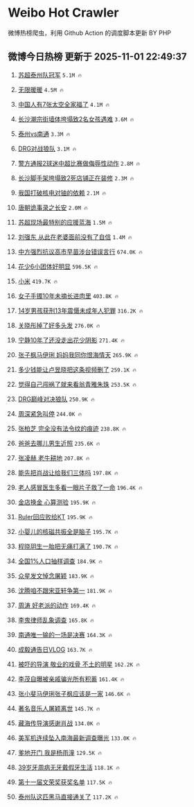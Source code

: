 # Weibo Hot Crawler 



微博热榜爬虫，利用 Github Action 的调度脚本更新 BY PHP 


## 微博今日热榜 更新于 2025-11-01 22:49:37 
1. [苏超泰州队冠军](https://s.weibo.com/weibo?q=%23%E8%8B%8F%E8%B6%85%E6%B3%B0%E5%B7%9E%E9%98%9F%E5%86%A0%E5%86%9B%23&t=31&band_rank=1&Refer=top) `5.1M 🔥` 

1. [无限暖暖](https://s.weibo.com/weibo?q=%E6%97%A0%E9%99%90%E6%9A%96%E6%9A%96&t=31&band_rank=2&Refer=top) `4.5M 🔥` 

1. [中国人有7张太空全家福了](https://s.weibo.com/weibo?q=%23%E4%B8%AD%E5%9B%BD%E4%BA%BA%E6%9C%897%E5%BC%A0%E5%A4%AA%E7%A9%BA%E5%85%A8%E5%AE%B6%E7%A6%8F%E4%BA%86%23&t=31&band_rank=3&Refer=top) `4.1M 🔥` 

1. [长沙潮宗街墙体垮塌致2名女孩遇难](https://s.weibo.com/weibo?q=%23%E9%95%BF%E6%B2%99%E6%BD%AE%E5%AE%97%E8%A1%97%E5%A2%99%E4%BD%93%E5%9E%AE%E5%A1%8C%E8%87%B42%E5%90%8D%E5%A5%B3%E5%AD%A9%E9%81%87%E9%9A%BE%23&t=31&band_rank=4&Refer=top) `3.6M 🔥` 

1. [泰州vs南通](https://s.weibo.com/weibo?q=%E6%B3%B0%E5%B7%9Evs%E5%8D%97%E9%80%9A&t=31&band_rank=5&Refer=top) `3.3M 🔥` 

1. [DRG对战狼队](https://s.weibo.com/weibo?q=DRG%E5%AF%B9%E6%88%98%E7%8B%BC%E9%98%9F&t=31&band_rank=6&Refer=top) `3.1M 🔥` 

1. [警方通报2球迷中超比赛做侮辱性动作](https://s.weibo.com/weibo?q=%23%E8%AD%A6%E6%96%B9%E9%80%9A%E6%8A%A52%E7%90%83%E8%BF%B7%E4%B8%AD%E8%B6%85%E6%AF%94%E8%B5%9B%E5%81%9A%E4%BE%AE%E8%BE%B1%E6%80%A7%E5%8A%A8%E4%BD%9C%23&t=31&band_rank=7&Refer=top) `2.8M 🔥` 

1. [长沙脚手架垮塌致2死店铺正在装修](https://s.weibo.com/weibo?q=%23%E9%95%BF%E6%B2%99%E8%84%9A%E6%89%8B%E6%9E%B6%E5%9E%AE%E5%A1%8C%E8%87%B42%E6%AD%BB%E5%BA%97%E9%93%BA%E6%AD%A3%E5%9C%A8%E8%A3%85%E4%BF%AE%23&t=31&band_rank=8&Refer=top) `2.3M 🔥` 

1. [我国打破核电对铀的依赖](https://s.weibo.com/weibo?q=%23%E6%88%91%E5%9B%BD%E6%89%93%E7%A0%B4%E6%A0%B8%E7%94%B5%E5%AF%B9%E9%93%80%E7%9A%84%E4%BE%9D%E8%B5%96%23&t=31&band_rank=9&Refer=top) `2.1M 🔥` 

1. [唐朝诡事录之长安](https://s.weibo.com/weibo?q=%E5%94%90%E6%9C%9D%E8%AF%A1%E4%BA%8B%E5%BD%95%E4%B9%8B%E9%95%BF%E5%AE%89&t=31&band_rank=10&Refer=top) `2.0M 🔥` 

1. [苏超现场最特别的应援蓝海](https://s.weibo.com/weibo?q=%23%E8%8B%8F%E8%B6%85%E7%8E%B0%E5%9C%BA%E6%9C%80%E7%89%B9%E5%88%AB%E7%9A%84%E5%BA%94%E6%8F%B4%E8%93%9D%E6%B5%B7%23&t=31&band_rank=11&Refer=top) `1.5M 🔥` 

1. [刘强东 从此在老婆面前没有了自信](https://s.weibo.com/weibo?q=%E5%88%98%E5%BC%BA%E4%B8%9C%20%E4%BB%8E%E6%AD%A4%E5%9C%A8%E8%80%81%E5%A9%86%E9%9D%A2%E5%89%8D%E6%B2%A1%E6%9C%89%E4%BA%86%E8%87%AA%E4%BF%A1&t=31&band_rank=12&Refer=top) `1.4M 🔥` 

1. [中方强烈抗议高市早苗涉台错误言行](https://s.weibo.com/weibo?q=%23%E4%B8%AD%E6%96%B9%E5%BC%BA%E7%83%88%E6%8A%97%E8%AE%AE%E9%AB%98%E5%B8%82%E6%97%A9%E8%8B%97%E6%B6%89%E5%8F%B0%E9%94%99%E8%AF%AF%E8%A8%80%E8%A1%8C%23&t=31&band_rank=13&Refer=top) `674.0K 🔥` 

1. [花少6小团体好明显](https://s.weibo.com/weibo?q=%23%E8%8A%B1%E5%B0%916%E5%B0%8F%E5%9B%A2%E4%BD%93%E5%A5%BD%E6%98%8E%E6%98%BE%23&t=31&band_rank=14&Refer=top) `596.5K 🔥` 

1. [小米](https://s.weibo.com/weibo?q=%E5%B0%8F%E7%B1%B3&t=31&band_rank=15&Refer=top) `419.7K 🔥` 

1. [女子手镯10年未摘长进肉里](https://s.weibo.com/weibo?q=%23%E5%A5%B3%E5%AD%90%E6%89%8B%E9%95%AF10%E5%B9%B4%E6%9C%AA%E6%91%98%E9%95%BF%E8%BF%9B%E8%82%89%E9%87%8C%23&t=31&band_rank=16&Refer=top) `403.8K 🔥` 

1. [14岁男孩获刑13年震慑未成年人犯罪](https://s.weibo.com/weibo?q=%2314%E5%B2%81%E7%94%B7%E5%AD%A9%E8%8E%B7%E5%88%9113%E5%B9%B4%E9%9C%87%E6%85%91%E6%9C%AA%E6%88%90%E5%B9%B4%E4%BA%BA%E7%8A%AF%E7%BD%AA%23&t=31&band_rank=17&Refer=top) `316.2K 🔥` 

1. [关晓彤掉了好多头发](https://s.weibo.com/weibo?q=%E5%85%B3%E6%99%93%E5%BD%A4%E6%8E%89%E4%BA%86%E5%A5%BD%E5%A4%9A%E5%A4%B4%E5%8F%91&t=31&band_rank=18&Refer=top) `276.0K 🔥` 

1. [宁静10年了还没走出花少阴影](https://s.weibo.com/weibo?q=%E5%AE%81%E9%9D%9910%E5%B9%B4%E4%BA%86%E8%BF%98%E6%B2%A1%E8%B5%B0%E5%87%BA%E8%8A%B1%E5%B0%91%E9%98%B4%E5%BD%B1&t=31&band_rank=19&Refer=top) `271.4K 🔥` 

1. [张子枫马伊琍 妈妈我同你恨海情天](https://s.weibo.com/weibo?q=%E5%BC%A0%E5%AD%90%E6%9E%AB%E9%A9%AC%E4%BC%8A%E7%90%8D%20%E5%A6%88%E5%A6%88%E6%88%91%E5%90%8C%E4%BD%A0%E6%81%A8%E6%B5%B7%E6%83%85%E5%A4%A9&t=31&band_rank=20&Refer=top) `265.9K 🔥` 

1. [多少钱能让卢昱晓把这条视频删了](https://s.weibo.com/weibo?q=%E5%A4%9A%E5%B0%91%E9%92%B1%E8%83%BD%E8%AE%A9%E5%8D%A2%E6%98%B1%E6%99%93%E6%8A%8A%E8%BF%99%E6%9D%A1%E8%A7%86%E9%A2%91%E5%88%A0%E4%BA%86&t=31&band_rank=21&Refer=top) `259.1K 🔥` 

1. [觉得自己闯祸了就来看翁青雅朱珠](https://s.weibo.com/weibo?q=%E8%A7%89%E5%BE%97%E8%87%AA%E5%B7%B1%E9%97%AF%E7%A5%B8%E4%BA%86%E5%B0%B1%E6%9D%A5%E7%9C%8B%E7%BF%81%E9%9D%92%E9%9B%85%E6%9C%B1%E7%8F%A0&t=31&band_rank=22&Refer=top) `253.5K 🔥` 

1. [DRG巅峰对决狼队](https://s.weibo.com/weibo?q=%23DRG%E5%B7%85%E5%B3%B0%E5%AF%B9%E5%86%B3%E7%8B%BC%E9%98%9F%23&t=31&band_rank=23&Refer=top) `250.9K 🔥` 

1. [周深紧急叫停](https://s.weibo.com/weibo?q=%E5%91%A8%E6%B7%B1%E7%B4%A7%E6%80%A5%E5%8F%AB%E5%81%9C&t=31&band_rank=24&Refer=top) `244.0K 🔥` 

1. [张柏芝 完全没有法令纹的痕迹](https://s.weibo.com/weibo?q=%E5%BC%A0%E6%9F%8F%E8%8A%9D%20%E5%AE%8C%E5%85%A8%E6%B2%A1%E6%9C%89%E6%B3%95%E4%BB%A4%E7%BA%B9%E7%9A%84%E7%97%95%E8%BF%B9&t=31&band_rank=25&Refer=top) `238.8K 🔥` 

1. [爸爸去哪儿男生近照](https://s.weibo.com/weibo?q=%E7%88%B8%E7%88%B8%E5%8E%BB%E5%93%AA%E5%84%BF%E7%94%B7%E7%94%9F%E8%BF%91%E7%85%A7&t=31&band_rank=26&Refer=top) `235.6K 🔥` 

1. [张凌赫 老牛耕地](https://s.weibo.com/weibo?q=%E5%BC%A0%E5%87%8C%E8%B5%AB%20%E8%80%81%E7%89%9B%E8%80%95%E5%9C%B0&t=31&band_rank=27&Refer=top) `207.8K 🔥` 

1. [能先把肖战让给我们三体吗](https://s.weibo.com/weibo?q=%E8%83%BD%E5%85%88%E6%8A%8A%E8%82%96%E6%88%98%E8%AE%A9%E7%BB%99%E6%88%91%E4%BB%AC%E4%B8%89%E4%BD%93%E5%90%97&t=31&band_rank=28&Refer=top) `197.8K 🔥` 

1. [老人感冒医生多看一眼片子救了一命](https://s.weibo.com/weibo?q=%23%E8%80%81%E4%BA%BA%E6%84%9F%E5%86%92%E5%8C%BB%E7%94%9F%E5%A4%9A%E7%9C%8B%E4%B8%80%E7%9C%BC%E7%89%87%E5%AD%90%E6%95%91%E4%BA%86%E4%B8%80%E5%91%BD%23&t=31&band_rank=29&Refer=top) `196.4K 🔥` 

1. [金店换金 心算测验](https://s.weibo.com/weibo?q=%E9%87%91%E5%BA%97%E6%8D%A2%E9%87%91%20%E5%BF%83%E7%AE%97%E6%B5%8B%E9%AA%8C&t=31&band_rank=30&Refer=top) `195.9K 🔥` 

1. [Ruler回应败给KT](https://s.weibo.com/weibo?q=Ruler%E5%9B%9E%E5%BA%94%E8%B4%A5%E7%BB%99KT&t=31&band_rank=31&Refer=top) `195.9K 🔥` 

1. [小婴儿的核磁共振全是脑子](https://s.weibo.com/weibo?q=%E5%B0%8F%E5%A9%B4%E5%84%BF%E7%9A%84%E6%A0%B8%E7%A3%81%E5%85%B1%E6%8C%AF%E5%85%A8%E6%98%AF%E8%84%91%E5%AD%90&t=31&band_rank=32&Refer=top) `195.7K 🔥` 

1. [程晓玥生一胎把无痛打满了](https://s.weibo.com/weibo?q=%23%E7%A8%8B%E6%99%93%E7%8E%A5%E7%94%9F%E4%B8%80%E8%83%8E%E6%8A%8A%E6%97%A0%E7%97%9B%E6%89%93%E6%BB%A1%E4%BA%86%23&t=31&band_rank=33&Refer=top) `190.7K 🔥` 

1. [全国1%人口抽样调查](https://s.weibo.com/weibo?q=%E5%85%A8%E5%9B%BD1%25%E4%BA%BA%E5%8F%A3%E6%8A%BD%E6%A0%B7%E8%B0%83%E6%9F%A5&t=31&band_rank=34&Refer=top) `184.9K 🔥` 

1. [众星发文悼念屠颖](https://s.weibo.com/weibo?q=%23%E4%BC%97%E6%98%9F%E5%8F%91%E6%96%87%E6%82%BC%E5%BF%B5%E5%B1%A0%E9%A2%96%23&t=31&band_rank=35&Refer=top) `183.9K 🔥` 

1. [沈腾咱不跟宋亚轩争第一](https://s.weibo.com/weibo?q=%E6%B2%88%E8%85%BE%E5%92%B1%E4%B8%8D%E8%B7%9F%E5%AE%8B%E4%BA%9A%E8%BD%A9%E4%BA%89%E7%AC%AC%E4%B8%80&t=31&band_rank=36&Refer=top) `181.9K 🔥` 

1. [周涛 好老派的动作](https://s.weibo.com/weibo?q=%E5%91%A8%E6%B6%9B%20%E5%A5%BD%E8%80%81%E6%B4%BE%E7%9A%84%E5%8A%A8%E4%BD%9C&t=31&band_rank=37&Refer=top) `169.4K 🔥` 

1. [李鬼律师乱象调查](https://s.weibo.com/weibo?q=%23%E6%9D%8E%E9%AC%BC%E5%BE%8B%E5%B8%88%E4%B9%B1%E8%B1%A1%E8%B0%83%E6%9F%A5%23&t=31&band_rank=38&Refer=top) `165.8K 🔥` 

1. [南通唯一输的一场是决赛](https://s.weibo.com/weibo?q=%23%E5%8D%97%E9%80%9A%E5%94%AF%E4%B8%80%E8%BE%93%E7%9A%84%E4%B8%80%E5%9C%BA%E6%98%AF%E5%86%B3%E8%B5%9B%23&t=31&band_rank=39&Refer=top) `164.3K 🔥` 

1. [成毅通告日VLOG](https://s.weibo.com/weibo?q=%23%E6%88%90%E6%AF%85%E9%80%9A%E5%91%8A%E6%97%A5VLOG%23&t=31&band_rank=40&Refer=top) `163.7K 🔥` 

1. [被吓的导演 敬业的戏骨 不土的明星](https://s.weibo.com/weibo?q=%E8%A2%AB%E5%90%93%E7%9A%84%E5%AF%BC%E6%BC%94%20%E6%95%AC%E4%B8%9A%E7%9A%84%E6%88%8F%E9%AA%A8%20%E4%B8%8D%E5%9C%9F%E7%9A%84%E6%98%8E%E6%98%9F&t=31&band_rank=41&Refer=top) `162.2K 🔥` 

1. [李茂自曝被亲戚骗光所有积蓄](https://s.weibo.com/weibo?q=%E6%9D%8E%E8%8C%82%E8%87%AA%E6%9B%9D%E8%A2%AB%E4%BA%B2%E6%88%9A%E9%AA%97%E5%85%89%E6%89%80%E6%9C%89%E7%A7%AF%E8%93%84&t=31&band_rank=42&Refer=top) `161.4K 🔥` 

1. [张小斐马伊琍张子枫应该是一家](https://s.weibo.com/weibo?q=%E5%BC%A0%E5%B0%8F%E6%96%90%E9%A9%AC%E4%BC%8A%E7%90%8D%E5%BC%A0%E5%AD%90%E6%9E%AB%E5%BA%94%E8%AF%A5%E6%98%AF%E4%B8%80%E5%AE%B6&t=31&band_rank=43&Refer=top) `146.6K 🔥` 

1. [著名音乐人屠颖离世](https://s.weibo.com/weibo?q=%23%E8%91%97%E5%90%8D%E9%9F%B3%E4%B9%90%E4%BA%BA%E5%B1%A0%E9%A2%96%E7%A6%BB%E4%B8%96%23&t=31&band_rank=44&Refer=top) `145.7K 🔥` 

1. [藏海传导演感谢肖战](https://s.weibo.com/weibo?q=%23%E8%97%8F%E6%B5%B7%E4%BC%A0%E5%AF%BC%E6%BC%94%E6%84%9F%E8%B0%A2%E8%82%96%E6%88%98%23&t=31&band_rank=45&Refer=top) `134.0K 🔥` 

1. [美军机连续坠入南海最新调查曝光](https://s.weibo.com/weibo?q=%23%E7%BE%8E%E5%86%9B%E6%9C%BA%E8%BF%9E%E7%BB%AD%E5%9D%A0%E5%85%A5%E5%8D%97%E6%B5%B7%E6%9C%80%E6%96%B0%E8%B0%83%E6%9F%A5%E6%9B%9D%E5%85%89%23&t=31&band_rank=46&Refer=top) `133.0K 🔥` 

1. [爹地开门 我是杨雨潼](https://s.weibo.com/weibo?q=%E7%88%B9%E5%9C%B0%E5%BC%80%E9%97%A8%20%E6%88%91%E6%98%AF%E6%9D%A8%E9%9B%A8%E6%BD%BC&t=31&band_rank=47&Refer=top) `129.5K 🔥` 

1. [39岁牙周病无牙戴假牙生活](https://s.weibo.com/weibo?q=39%E5%B2%81%E7%89%99%E5%91%A8%E7%97%85%E6%97%A0%E7%89%99%E6%88%B4%E5%81%87%E7%89%99%E7%94%9F%E6%B4%BB&t=31&band_rank=48&Refer=top) `118.1K 🔥` 

1. [第十一届文荣奖获奖名单](https://s.weibo.com/weibo?q=%23%E7%AC%AC%E5%8D%81%E4%B8%80%E5%B1%8A%E6%96%87%E8%8D%A3%E5%A5%96%E8%8E%B7%E5%A5%96%E5%90%8D%E5%8D%95%23&t=31&band_rank=49&Refer=top) `117.5K 🔥` 

1. [泰州队这匹黑马直接通关了](https://s.weibo.com/weibo?q=%23%E6%B3%B0%E5%B7%9E%E9%98%9F%E8%BF%99%E5%8C%B9%E9%BB%91%E9%A9%AC%E7%9B%B4%E6%8E%A5%E9%80%9A%E5%85%B3%E4%BA%86%23&t=31&band_rank=50&Refer=top) `117.2K 🔥` 


